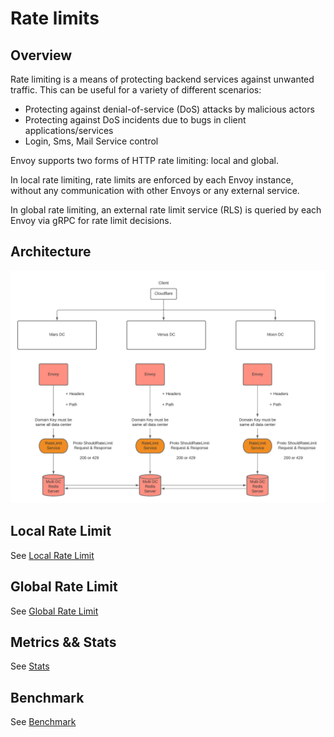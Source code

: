 # Rate limits


## Overview

Rate limiting is a means of protecting backend services against unwanted traffic. This can be useful for a variety of different scenarios:

- Protecting against denial-of-service (DoS) attacks by malicious actors
- Protecting against DoS incidents due to bugs in client applications/services
- Login, Sms, Mail Service control

Envoy supports two forms of HTTP rate limiting: local and global.

In local rate limiting, rate limits are enforced by each Envoy instance, without any communication with other Envoys or any external service.

In global rate limiting, an external rate limit service (RLS) is queried by each Envoy via gRPC for rate limit decisions.


## Architecture

![ratelimit](docs/images/ratelimit.jpeg)


## Local Rate Limit
See [Local Rate Limit](docs/local-ratelimit.md)


## Global Rate Limit
See [Global Rate Limit](docs/global-ratelimit.md)


## Metrics && Stats
See [Stats](docs/metrics.md)

## Benchmark
See [Benchmark](docs/benchmark.md)
